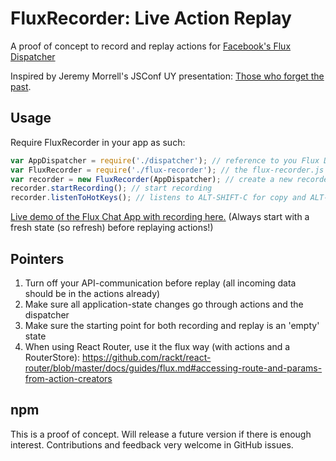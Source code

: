 # FluxRecorder: Live Action Replay
A proof of concept to record and replay actions for [Facebook's Flux Dispatcher](https://github.com/facebook/flux)

Inspired by Jeremy Morrell's JSConf UY presentation: [Those who forget the past](https://speakerdeck.com/jmorrell/jsconf-uy-flux-those-who-forget-the-past-dot-dot-dot-1).

## Usage
Require FluxRecorder in your app as such:

``` javascript
var AppDispatcher = require('./dispatcher'); // reference to you Flux Dispatcher instance
var FluxRecorder = require('./flux-recorder'); // the flux-recorder.js from this project
var recorder = new FluxRecorder(AppDispatcher); // create a new recorder
recorder.startRecording(); // start recording
recorder.listenToHotKeys(); // listens to ALT-SHIFT-C for copy and ALT-SHIFT-P for playback
```

<a href="http://nextminds.github.io/flux-recorder/flux-chat/">Live demo of the Flux Chat App with recording here.</a> (Always start with a fresh state (so refresh) before replaying actions!)

## Pointers

1. Turn off your API-communication before replay (all incoming data should be in the actions already)
2. Make sure all application-state changes go through actions and the dispatcher
3. Make sure the starting point for both recording and replay is an 'empty' state
3. When using React Router, use it the flux way (with actions and a RouterStore): https://github.com/rackt/react-router/blob/master/docs/guides/flux.md#accessing-route-and-params-from-action-creators

## npm
This is a proof of concept. Will release a future version if there is enough interest. Contributions and feedback very
welcome in GitHub issues.